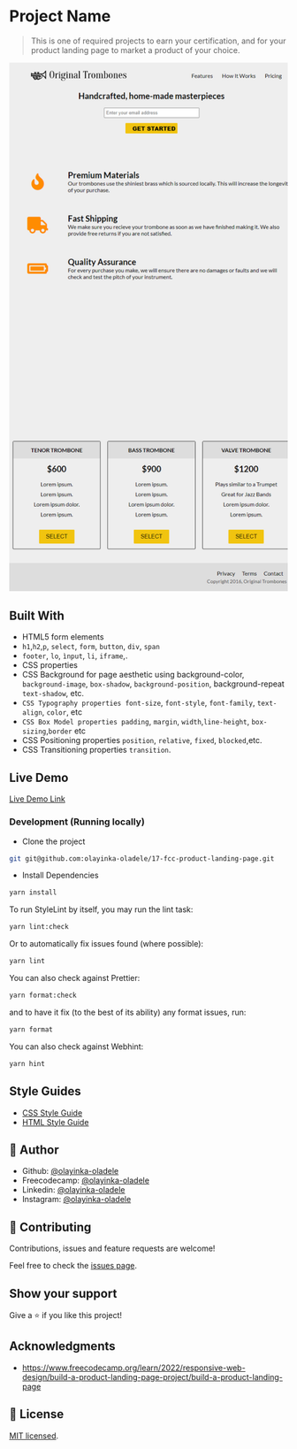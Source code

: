 # Project Name

> This is one of required projects to earn your certification, and for your product landing page to market a product of your choice.

![screenshot](app_screenshot.png)

## Built With

- HTML5 form elements
- `h1`,`h2`,`p`, `select`, `form`, `button`, `div`, `span`
- `footer`, `lo`, `ìnput`, `li`, `iframe`,.
- CSS properties
- CSS Background for page aesthetic using background-color, `background-image`,
  `box-shadow`, `background-position`,
  background-repeat
  `text-shadow`, etc.
- `CSS Typography properties font-size`, `font-style`, `font-family`, `text-align`, `color`, etc
- `CSS Box Model properties padding`, `margin`, `width`,`line-height`, `box-sizing`,`border` etc
- CSS Positioning properties
  `position`, `relative`, `fixed`, `blocked`,etc.
- CSS Transitioning properties
  `transition`.

## Live Demo

[Live Demo Link](https://17-fcc-product-landing-page.netlify.app)

### Development (Running locally)

- Clone the project

```bash
git git@github.com:olayinka-oladele/17-fcc-product-landing-page.git

```

- Install Dependencies

```bash
yarn install
```

To run StyleLint by itself, you may run the lint task:

```bash
yarn lint:check
```

Or to automatically fix issues found (where possible):

```bash
yarn lint
```

You can also check against Prettier:

```bash
yarn format:check
```

and to have it fix (to the best of its ability) any format issues, run:

```bash
yarn format
```

You can also check against Webhint:

```bash
yarn hint
```

## Style Guides

- [CSS Style Guide](http://udacity.github.io/frontend-nanodegree-styleguide/css.html)
- [HTML Style Guide](http://udacity.github.io/frontend-nanodegree-styleguide/index.html)

## 👤 Author

- Github: [@olayinka-oladele](https://github.com/olayinka-oladele)
- Freecodecamp: [@olayinka-oladele](https://freecodecamp.com/author)
- Linkedin: [@olayinka-oladele](https://www.linkedin.com/in/author/)
- Instagram: [@olayinka-oladele](https://instagram.com/drhappylinkolayinka?igshid=YWYwM2I1ZDdmOQ==)

## 🤝 Contributing

Contributions, issues and feature requests are welcome!

Feel free to check the [issues page](../../issues).

## Show your support

Give a ⭐️ if you like this project!

## Acknowledgments

- https://www.freecodecamp.org/learn/2022/responsive-web-design/build-a-product-landing-page-project/build-a-product-landing-page

## 📝 License

[MIT licensed](./LICENSE).
